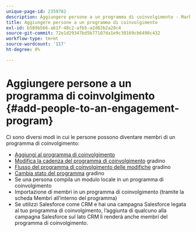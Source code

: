 ```yaml
---
unique-page-id: 2359782
description: Aggiungere persone a un programma di coinvolgimento - Marketo Docs - Documentazione del prodotto
title: Aggiungere persone a un programma di coinvolgimento
exl-id: b589b566-a61f-48c2-afb5-a2d82b2a28c4
source-git-commit: 72e1d29347bd5b77107da1e9c30169cb6490c432
workflow-type: tm+mt
source-wordcount: '117'
ht-degree: 0%

---
```


# Aggiungere persone a un programma di coinvolgimento {#add-people-to-an-engagement-program}

Ci sono diversi modi in cui le persone possono diventare membri di un programma di coinvolgimento:

* [Aggiungi al programma di coinvolgimento](/help/marketo/product-docs/core-marketo-concepts/smart-campaigns/program-flow-actions/add-to-engagement-program.md)
* [Modifica la cadenza del programma di coinvolgimento](/help/marketo/product-docs/core-marketo-concepts/smart-campaigns/program-flow-actions/change-engagement-program-cadence.md) gradino
* [Flusso del programma di coinvolgimento delle modifiche](/help/marketo/product-docs/core-marketo-concepts/smart-campaigns/program-flow-actions/change-engagement-program-stream.md) gradino
* [Cambia stato del programma](/help/marketo/product-docs/core-marketo-concepts/smart-campaigns/program-flow-actions/change-program-status.md) gradino
* Se una persona compila un modulo locale in un programma di coinvolgimento
* Importazione di membri in un programma di coinvolgimento (tramite la scheda Membri all’interno del programma)
* Se utilizzi Salesforce come CRM e hai una campagna Salesforce legata al tuo programma di coinvolgimento, l’aggiunta di qualcuno alla campagna Salesforce sul lato CRM li renderà anche membri del programma di coinvolgimento.
